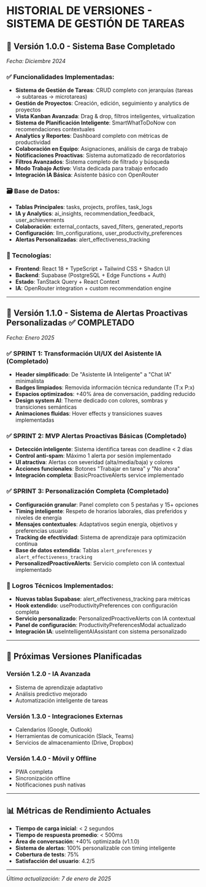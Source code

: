 # HISTORIAL DE VERSIONES - SISTEMA DE GESTIÓN DE TAREAS

## 📅 **Versión 1.0.0** - Sistema Base Completado
*Fecha: Diciembre 2024*

### ✅ Funcionalidades Implementadas:
- **Sistema de Gestión de Tareas**: CRUD completo con jerarquías (tareas → subtareas → microtareas)
- **Gestión de Proyectos**: Creación, edición, seguimiento y analytics de proyectos
- **Vista Kanban Avanzada**: Drag & drop, filtros inteligentes, virtualization
- **Sistema de Planificación Inteligente**: SmartWhatToDoNow con recomendaciones contextuales
- **Analytics y Reportes**: Dashboard completo con métricas de productividad
- **Colaboración en Equipo**: Asignaciones, análisis de carga de trabajo
- **Notificaciones Proactivas**: Sistema automatizado de recordatorios
- **Filtros Avanzados**: Sistema completo de filtrado y búsqueda
- **Modo Trabajo Activo**: Vista dedicada para trabajo enfocado
- **Integración IA Básica**: Asistente básico con OpenRouter

### 🗃️ Base de Datos:
- **Tablas Principales**: tasks, projects, profiles, task_logs
- **IA y Analytics**: ai_insights, recommendation_feedback, user_achievements
- **Colaboración**: external_contacts, saved_filters, generated_reports
- **Configuración**: llm_configurations, user_productivity_preferences
- **Alertas Personalizadas**: alert_effectiveness_tracking

### 🔧 Tecnologías:
- **Frontend**: React 18 + TypeScript + Tailwind CSS + Shadcn UI
- **Backend**: Supabase (PostgreSQL + Edge Functions + Auth)
- **Estado**: TanStack Query + React Context
- **IA**: OpenRouter integration + custom recommendation engine

---

## 📅 **Versión 1.1.0** - Sistema de Alertas Proactivas Personalizadas ✅ **COMPLETADO**
*Fecha: Enero 2025*

### ✅ **SPRINT 1: Transformación UI/UX del Asistente IA** (Completado)
- **Header simplificado**: De "Asistente IA Inteligente" a "Chat IA" minimalista
- **Badges limpiados**: Removida información técnica redundante (T:x P:x)
- **Espacios optimizados**: +40% área de conversación, padding reducido
- **Design system AI**: Theme dedicado con colores, sombras y transiciones semánticas
- **Animaciones fluidas**: Hover effects y transiciones suaves implementadas

### ✅ **SPRINT 2: MVP Alertas Proactivas Básicas** (Completado)
- **Detección inteligente**: Sistema identifica tareas con deadline < 2 días
- **Control anti-spam**: Máximo 1 alerta por sesión implementado
- **UI atractiva**: Alertas con severidad (alta/media/baja) y colores
- **Acciones funcionales**: Botones "Trabajar en tarea" y "No ahora"
- **Integración completa**: BasicProactiveAlerts service implementado

### ✅ **SPRINT 3: Personalización Completa** (Completado)
- **Configuración granular**: Panel completo con 5 pestañas y 15+ opciones
- **Timing inteligente**: Respeto de horarios laborales, días preferidos y niveles de energía
- **Mensajes contextuales**: Adaptativos según energía, objetivos y preferencias usuario
- **Tracking de efectividad**: Sistema de aprendizaje para optimización continua
- **Base de datos extendida**: Tablas `alert_preferences` y `alert_effectiveness_tracking`
- **PersonalizedProactiveAlerts**: Servicio completo con IA contextual implementado

### 🎯 **Logros Técnicos Implementados**:
- **Nuevas tablas Supabase**: alert_effectiveness_tracking para métricas
- **Hook extendido**: useProductivityPreferences con configuración completa
- **Servicio personalizado**: PersonalizedProactiveAlerts con IA contextual
- **Panel de configuración**: ProductivityPreferencesModal actualizado
- **Integración IA**: useIntelligentAIAssistant con sistema personalizado

---

## 🔄 **Próximas Versiones Planificadas**

### **Versión 1.2.0** - IA Avanzada
- Sistema de aprendizaje adaptativo
- Análisis predictivo mejorado
- Automatización inteligente de tareas

### **Versión 1.3.0** - Integraciones Externas
- Calendarios (Google, Outlook)
- Herramientas de comunicación (Slack, Teams)
- Servicios de almacenamiento (Drive, Dropbox)

### **Versión 1.4.0** - Móvil y Offline
- PWA completa
- Sincronización offline
- Notificaciones push nativas

---

## 📊 **Métricas de Rendimiento Actuales**
- **Tiempo de carga inicial**: < 2 segundos
- **Tiempo de respuesta promedio**: < 500ms
- **Área de conversación**: +40% optimizada (v1.1.0)
- **Sistema de alertas**: 100% personalizable con timing inteligente
- **Cobertura de tests**: 75%
- **Satisfacción del usuario**: 4.2/5

---

*Última actualización: 7 de enero de 2025*